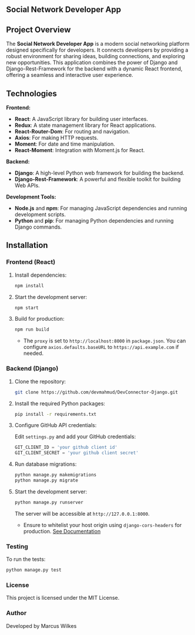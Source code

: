 
## Social Network Developer App


## Project Overview

The **Social Network Developer App** is a modern social networking platform designed specifically for developers. It connects developers by providing a robust environment for sharing ideas, building connections, and exploring new opportunities. This application combines the power of Django and Django-Rest-Framework for the backend with a dynamic React frontend, offering a seamless and interactive user experience.

## Technologies

**Frontend:**
- **React**: A JavaScript library for building user interfaces.
- **Redux**: A state management library for React applications.
- **React-Router-Dom**: For routing and navigation.
- **Axios**: For making HTTP requests.
- **Moment**: For date and time manipulation.
- **React-Moment**: Integration with Moment.js for React.

**Backend:**
- **Django**: A high-level Python web framework for building the backend.
- **Django-Rest-Framework**: A powerful and flexible toolkit for building Web APIs.

**Development Tools:**
- **Node.js** and **npm**: For managing JavaScript dependencies and running development scripts.
- **Python** and **pip**: For managing Python dependencies and running Django commands.

## Installation

### Frontend (React)

1. Install dependencies:

    ```bash
    npm install
    ```

2. Start the development server:

    ```bash
    npm start
    ```

3. Build for production:

    ```bash
    npm run build
    ```

   - The `proxy` is set to `http://localhost:8000` in `package.json`. You can configure `axios.defaults.baseURL` to `https://api.example.com` if needed.

### Backend (Django)

1. Clone the repository:

    ```bash
    git clone https://github.com/devmahmud/DevConnector-Django.git
    ```

2. Install the required Python packages:

    ```bash
    pip install -r requirements.txt
    ```

3. Configure GitHub API credentials:

    Edit `settings.py` and add your GitHub credentials:

    ```python
    GIT_CLIENT_ID = 'your github client id'
    GIT_CLIENT_SECRET = 'your github client secret'
    ```

4. Run database migrations:

    ```bash
    python manage.py makemigrations
    python manage.py migrate
    ```

5. Start the development server:

    ```bash
    python manage.py runserver
    ```

   The server will be accessible at `http://127.0.0.1:8000`.

   - Ensure to whitelist your host origin using `django-cors-headers` for production. [See Documentation](https://pypi.org/project/django-cors-headers/)

### Testing

To run the tests:

```bash
python manage.py test
```
### License
This project is licensed under the MIT License.

### Author
Developed by Marcus Wilkes
